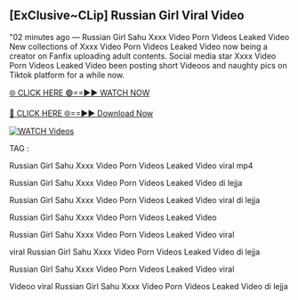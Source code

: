 ## [ExClusive~CLip] Russian Girl Viral Video


"02 minutes ago —  Russian Girl Sahu Xxxx Video Porn Videos Leaked Video New collections of   Xxxx Video Porn Videos Leaked Video now being a creator on Fanfix uploading adult contents. Social media star   Xxxx Video Porn Videos Leaked Video been posting short Videoos and naughty pics on Tiktok platform for a while now.


[🌐 CLICK HERE 🟢==►► WATCH NOW](https://ultra-bulletin.blogspot.com/p/ultra-bulletin-23.html)

[🔴 CLICK HERE 🌐==►► Download Now](https://ultra-bulletin.blogspot.com/p/ultra-bulletin-23.html)

[![WATCH Videos](https://i.imgur.com/dJHk4Zq.gif)](https://ultra-bulletin.blogspot.com/p/ultra-bulletin-23.html)


TAG :

Russian Girl Sahu Xxxx Video Porn Videos Leaked Video viral mp4

Russian Girl Sahu Xxxx Video Porn Videos Leaked Video di lejja

Russian Girl Sahu Xxxx Video Porn Videos Leaked Video viral di lejja

Russian Girl Sahu Xxxx Video Porn Videos Leaked Video

Russian Girl Sahu Xxxx Video Porn Videos Leaked Video viral

viral Russian Girl Sahu Xxxx Video Porn Videos Leaked Video di lejja

Russian Girl Sahu Xxxx Video Porn Videos Leaked Video viral

Videoo viral Russian Girl Sahu Xxxx Video Porn Videos Leaked Video di lejja
